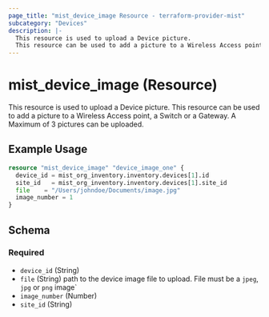 ```yaml
---
page_title: "mist_device_image Resource - terraform-provider-mist"
subcategory: "Devices"
description: |-
  This resource is used to upload a Device picture.
  This resource can be used to add a picture to a Wireless Access point, a Switch or a Gateway. A Maximum of 3 pictures can be uploaded.
---
```


# mist_device_image (Resource)

This resource is used to upload a Device picture.
This resource can be used to add a picture to a Wireless Access point, a Switch or a Gateway. A Maximum of 3 pictures can be uploaded.


## Example Usage

```terraform
resource "mist_device_image" "device_image_one" {
  device_id = mist_org_inventory.inventory.devices[1].id
  site_id   = mist_org_inventory.inventory.devices[1].site_id
  file    = "/Users/johndoe/Documents/image.jpg"
  image_number = 1
}
```

<!-- schema generated by tfplugindocs -->
## Schema

### Required

- `device_id` (String)
- `file` (String) path to the device image file to upload. File must be a `jpeg`, `jpg` or `png` image`
- `image_number` (Number)
- `site_id` (String)


